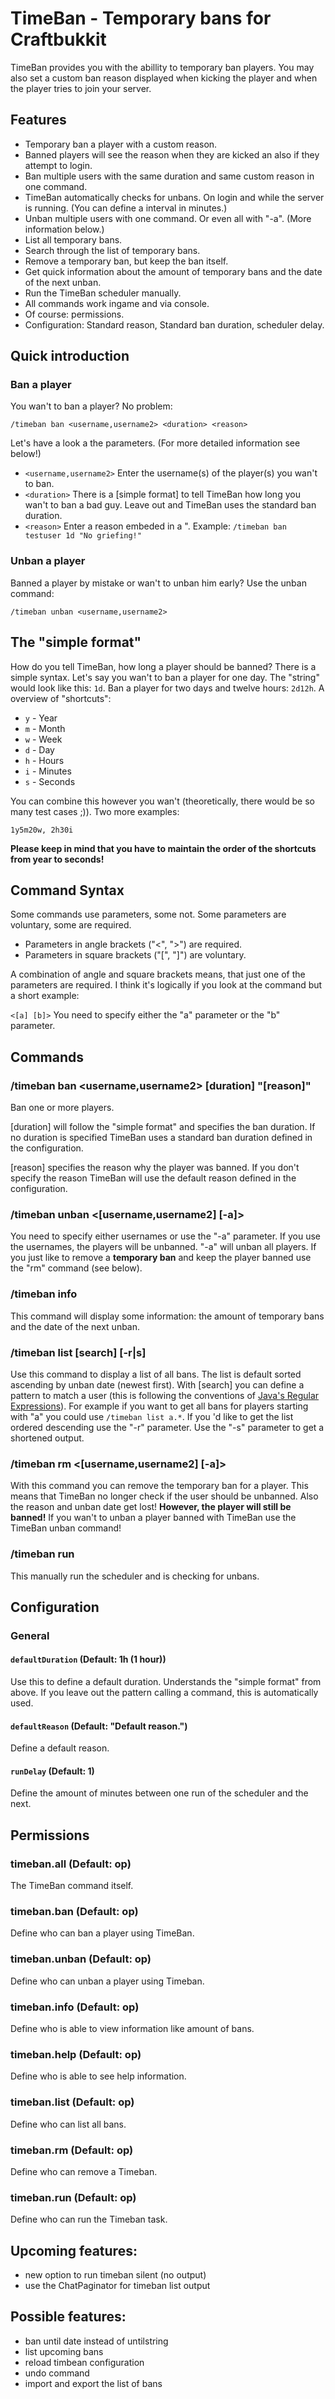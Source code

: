 TimeBan - Temporary bans for Craftbukkit
========================================

TimeBan provides you with the abillity to temporary ban players. You may also set a custom ban reason displayed when kicking the player and when the player tries to join your server.

Features
--------
- Temporary ban a player with a custom reason.
- Banned players will see the reason when they are kicked an also if they attempt to login.
- Ban multiple users with the same duration and same custom reason in one command.
- TimeBan automatically checks for unbans. On login and while the server is running. (You can define a interval in minutes.)
- Unban multiple users with one command. Or even all with "-a". (More information below.)
- List all temporary bans.
- Search through the list of temporary bans.
- Remove a temporary ban, but keep the ban itself.
- Get quick information about the amount of temporary bans and the date of the next unban.
- Run the TimeBan scheduler manually.
- All commands work ingame and via console.
- Of course: permissions.
- Configuration: Standard reason, Standard ban duration, scheduler delay.

Quick introduction
------------------

### Ban a player

You wan't to ban a player? No problem:

	/timeban ban <username,username2> <duration> <reason>

Let's have a look a the parameters. (For more detailed information see below!)

- `<username,username2>` Enter the username(s) of the player(s) you wan't to ban.
- `<duration>` There is a [simple format] to tell TimeBan how long you wan't to ban a bad guy. Leave out and TimeBan uses the standard ban duration.
- `<reason>` Enter a reason embeded in a ". Example: `/timeban ban testuser 1d "No griefing!"`

### Unban a player

Banned a player by mistake or wan't to unban him early? Use the unban command:

	/timeban unban <username,username2>

The "simple format"
-------------------

How do you tell TimeBan, how long a player should be banned? There is a simple syntax. Let's say you wan't to ban a player for one day. The "string" would look like this: `1d`. Ban a player for two days and twelve hours: `2d12h`. A overview of "shortcuts":

- `y` - Year
- `m` - Month
- `w` - Week
- `d` - Day
- `h` - Hours
- `i` - Minutes
- `s` - Seconds

You can combine this however you wan't (theoretically, there would be so many test cases ;)). Two more examples:

	1y5m20w, 2h30i

__Please keep in mind that you have to maintain the order of the shortcuts from year to seconds!__

Command Syntax
--------------

Some commands use parameters, some not. Some parameters are voluntary, some are required.

- Parameters in angle brackets ("<", ">") are required.
- Parameters in square brackets ("[", "]") are voluntary.

A combination of angle and square brackets means, that just one of the parameters are required. I think it's logically if you look at the command but a short example:

`<[a] [b]>` You  need to specify either the "a" parameter or the "b" parameter.

Commands
--------

### /timeban ban <username,username2> [duration] "[reason]"

Ban one or more players.

[duration] will follow the "simple format" and specifies the ban duration. If no duration is specified TimeBan uses a standard ban duration defined in the configuration.

[reason] specifies the reason why the player was banned. If you don't specify the reason TimeBan will use the default reason defined in the configuration.

### /timeban unban <[username,username2] [-a]>

You need to specify either usernames or use the "-a" parameter. If you use the usernames, the players will be unbanned. "-a" will unban all players. If you just like to remove a __temporary ban__ and keep the player banned use the "rm" command (see below).


### /timeban info

This command will display some information: the amount of temporary bans and the date of the next unban.

### /timeban list [search] [-r|s]

Use this command to display a list of all bans. The list is default sorted ascending by unban date (newest first). With [search] you can define a pattern to match a user (this is following the conventions of [Java's Regular Expressions](http://docs.oracle.com/javase/6/docs/api/java/util/regex/Pattern.html#sum "JavaDoc")). For example if you want to get all bans for players starting with "a" you could use `/timeban list a.*`. If you 'd like to get the list ordered descending use the "-r" parameter. Use the "-s" parameter to get a shortened output.

### /timeban rm <[username,username2] [-a]>

With this command you can remove the temporary ban for a player. This means that TimeBan no longer check if the user should be unbanned. Also the reason and unban date get lost! __However, the player will still be banned!__ If you wan't to unban a player banned with TimeBan use the TimeBan unban command!

### /timeban run

This manually run the scheduler and is checking for unbans.

Configuration
-------------

### General

#### `defaultDuration` (Default: 1h (1 hour))

Use this to define a default duration. Understands the "simple format" from above. If you leave out the <duration> pattern calling a command, this is automatically used.

#### `defaultReason` (Default: "Default reason.")

Define a default reason.

#### `runDelay` (Default: 1)

Define the amount of minutes between one run of the scheduler and the next.

Permissions
-----------
### timeban.all (Default: op)

The TimeBan command itself.

### timeban.ban (Default: op)

Define who can ban a player using TimeBan.

### timeban.unban (Default: op)

Define who can unban a player using Timeban.

### timeban.info (Default: op)

Define who is able to view information like amount of bans.

### timeban.help (Default: op)

Define who is able to see help information.

### timeban.list (Default: op)

Define who can list all bans.

### timeban.rm (Default: op)

Define who can remove a Timeban.

### timeban.run (Default: op)

Define who can run the Timeban task.

Upcoming features:
------------------
- new option to run timeban silent (no output)
- use the ChatPaginator for timeban list output

Possible features:
------------------
- ban until date instead of untilstring
- list upcoming bans
- reload timbean configuration
- undo command
- import and export the list of bans
